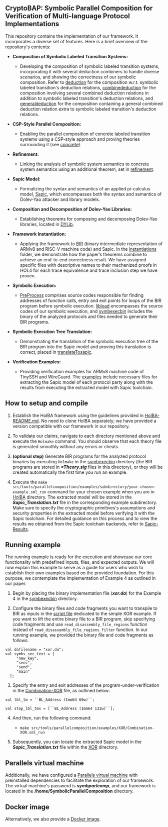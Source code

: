## CryptoBAP: Symbolic Parallel Composition for Verification of Multi-language Protocol Implementations

This repository contains the implementation of our framework. It incorporates a diverse set of features. Here is a brief overview of the repository's contents: 

- **Composition of Symbolic Labeled Transition Systems:**
	- Developing the composition of symbolic labeled transition systems, incorporating it with several deduction combiners to handle diverse scenarios, and showing the correctness of our symbolic composition. Refer to <a href="https://github.com/FMSecure/CryptoBAP/tree/main/HolBA/src/tools/parallelcomposition/deduction">deduction</a> for the composition w.r.t. symbolic labeled transition's deduction relations, <a href="https://github.com/FMSecure/CryptoBAP/tree/main/HolBA/src/tools/parallelcomposition/combinededuction">combinededuction</a> for the composition involving several combined deduction relations in addition to symbolic labeled transition's deduction relations, and <a href="https://github.com/FMSecure/CryptoBAP/tree/main/HolBA/src/tools/parallelcomposition/generaldeduction">generaldeduction</a> for the composition containing a general combined deduction relation extra to symbolic labeled transition's deduction relations.

- **CSP-Style Parallel Composition:**
	- Enabling the parallel composition of concrete labeled transition systems using a CSP-style approach and proving theories surrounding it (see <a href="https://github.com/FMSecure/CryptoBAP/tree/main/HolBA/src/tools/parallelcomposition/concrete">concrete</a>).

- **Refinement:**
	- Linking the analysis of symbolic system semantics to concrete system semantics using an additional theorem, set in <a href="https://github.com/FMSecure/CryptoBAP/blob/main/HolBA/src/tools/parallelcomposition/refinement">refinement</a>.
   
- **Sapic Model:**

	- Formalizing the syntax and semantics of an applied pi-calculus model, <a href="https://github.com/FMSecure/CryptoBAP/tree/main/HolBA/src/tools/parallelcomposition/sapic">Sapic</a>, which encompasses both the syntax and semantics of Dolev-Yao attacker and library models.	
	
- **Composition and Decomposition of Dolev-Yao Libraries:**

	- Establishing theorems for composing and decomposing Dolev-Yao libraries, located in <a href="https://github.com/FMSecure/CryptoBAP/tree/main/HolBA/src/tools/parallelcomposition/DYLib">DYLib</a>. 
	
- **Framework Instantiation:**

	- Applying the framework to <a href="https://github.com/FMSecure/CryptoBAP/tree/main/HolBA/src/theory/bir">BIR</a> (binary intermediate representation of ARMv8 and RISC-V machine code) and Sapic. In the <a href="https://github.com/FMSecure/CryptoBAP/tree/main/HolBA/src/tools/parallelcomposition/instantiations">instantiations</a> folder, we demonstrate how the paper’s theorems combine to achieve an end-to-end correctness result. We have assigned specific files with descriptive names to their mechanized proofs in HOL4 for each trace equivalence and trace inclusion step we have proven.
	
- **Symbolic Execution:**

	- <a href="https://github.com/FMSecure/CryptoBAP/tree/main/HolBA/src/tools/symbexec/examples/PreProcess">PreProcess</a> comprises source codes responsible for finding addresses of function calls, entry and exit points for loops of the BIR program before symbolic execution. <a href="https://github.com/FMSecure/CryptoBAP/tree/main/HolBA/src/tools/symbexec/examples/libload">libload</a> encompasses the source codes of our symbolic execution, and <a href="https://github.com/FMSecure/CryptoBAP/tree/main/HolBA/src/tools/symbexecbin">symbexecbin</a> includes the binary of the analyzed protocols and files needed to generate their BIR programs. 

- **Symbolic Execution Tree Translation:**

	- Demonstrating the translation of the symbolic execution tree of the BIR program into the Sapic model and proving this translation is correct, placed in <a href="https://github.com/FMSecure/CryptoBAP/tree/main/HolBA/src/tools/parallelcomposition/translateTosapic">translateTosapic</a>.

- **Verification Examples:**

	- Providing verification examples for ARMv8 machine code of TinySSH and WireGuard. The <a href="https://github.com/FMSecure/CryptoBAP/tree/main/HolBA/src/tools/parallelcomposition/examples">examples</a> include necessary files for extracting the Sapic model of each protocol party along with the results from executing the extracted model with Sapic toolchain.
		
## How to setup and compile


1. Establish the HolBA framework using the guidelines provided in <a href="https://github.com/FMSecure/CryptoBAP/blob/main/HolBA/README.md">HolBA-README.md</a>. No need to clone HolBA separately; we have provided a version compatible with our framework in our repository.

2. To validate our claims, navigate to each directory mentioned above and execute the `Holmake` command. You should observe that each theory file is generated smoothly without any errors or cheats.

3. **(optional step)** Generate BIR programs for the analyzed protocol binaries by executing `Holmake` in the <a href="https://github.com/FMSecure/CryptoBAP/tree/main/HolBA/src/tools/symbexecbin">symbexecbin</a> directory (the BIR programs are stored in ***\*Theory.sig*** files in this directory), or they will be created automatically the first time you run an example.

4. Execute the `make src/tools/parallelcomposition/examples/subdirectory/your-chosen-example.sml_run` command for your chosen example when you are in <a href="https://github.com/FMSecure/CryptoBAP/tree/main/HolBA">HolBA</a> directory. The extracted model will be stored in the ***Sapic_Translation.txt*** file in the corresponding example subdirectory. Make sure to specify the cryptographic primitives's assumptions and security properties in the extracted model before verifying it with the Sapic toolchain. For detailed guidance on this process and to view the results we obtained from the Sapic toolchain backends, refer to <a href="https://github.com/FMSecure/CryptoBAP/tree/main/HolBA/src/tools/parallelcomposition/examples/Sapic-Results">Sapic-Results</a>.


## Running example

The running example is ready for the execution and showcase our core functionality with predefined inputs, files, and expected outputs. We will now explain this example to serve as a guide for users who wish to establish their own examples based on the provided foundation. For this purpose, we contemplate the implementation of Example 4 as outlined in our paper.

1. Begin by placing the binary implementation file (***xor.da***) for the Example 4 in the <a href="https://github.com/FMSecure/CryptoBAP/tree/main/HolBA/src/tools/symbexecbin">symbexecbin</a> directory.

2. Configure the binary files and code fragments you want to transpile to BIR as inputs in the <a href="https://github.com/FMSecure/CryptoBAP/blob/main/HolBA/src/tools/symbexecbin/XORexampleScript.sml">script file</a> dedicated to the simple XOR example. If you want to lift the entire binary file to a BIR program, skip specifying code fragments and use `read_disassembly_file_regions` function instead of `read_disassembly_file_regions_filter` function.
In our running example, we provided the binary file and code fragments as follows:

```
val dafilename = "xor.da";
val symbs_sec_text = [
     "new_key",
     "senc",
     "send",
     "main"
  ];
```

3. Specify the entry and exit addresses of the program-under-verification in the <a href="https://github.com/FMSecure/CryptoBAP/tree/main/HolBA/src/tools/parallelcomposition/examples/XOR/Combination-XOR.sml">Combination-XOR</a> file, as outlined below:

```
val lbl_tm = ``BL_Address (Imm64 60w)``;

val stop_lbl_tms = [``BL_Address (Imm64 132w)``]; 
```

4. And then, run the following command:

	- `make src/tools/parallelcomposition/examples/XOR/Combination-XOR.sml_run`

5. Subsequently, you can locate the extracted Sapic model in the ***Sapic_Translation.txt*** file within the <a href="https://github.com/FMSecure/CryptoBAP/tree/main/HolBA/src/tools/parallelcomposition/examples/XOR">XOR</a> directory.

## Parallels virtual machine

Additionally, we have configured a <a href="https://drive.google.com/file/d/1pfIMxeycFnpM4OOR26Eyu08p5VcJwVrt/view?usp=sharing">Parallels virtual machine</a> with preinstalled dependencies to facilitate the exploration of our framework. The virtual machine's password is ***symbparlcomp***, and our framework is located in the **/home/SymbolicParallelComposition** directory.

## Docker image

Alternatively, we also provide a <a href="https://hub.docker.com/r/viktoria2525/holba">Docker image</a>.
